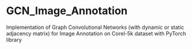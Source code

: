 # GCN_Image_Annotation
Implementation of Graph Convolutional Networks (with dynamic or static adjacency matrix) for Image Annotation on Corel-5k dataset with PyTorch library
